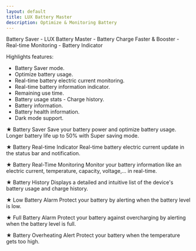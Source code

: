 ```yaml
---
layout: default
title: LUX Battery Master
description: Optimize & Monitoring Battery
---
```


Battery Saver - LUX Battery Master - Battery Charge Faster & Booster - Real-time Monitoring - Battery Indicator

Highlights features:
* Battery Saver mode.
* Optimize battery usage.
* Real-time battery electric current monitoring.
* Real-time battery information indicator.
* Remaining use time.
* Battery usage stats - Charge history.
* Battery information.
* Battery health information.
* Dark mode support.

★ Battery Saver
Save your battery power and optimize battery usage.
Longer battery life up to 50% with Super saving mode.

★ Battery Real-time Indicator
Real-time battery electric current update in the status bar and notification.

★ Battery Real-Time Monitoring
Monitor your battery information like an electric current, temperature, capacity, voltage,... in real-time.

★ Battery History
Displays a detailed and intuitive list of the device's battery usage and charge history.

★ Low Battery Alarm
Protect your battery by alerting when the battery level is low.

★ Full Battery Alarm
Protect your battery against overcharging by alerting when the battery level is full.

★ Battery Overheating Alert
Protect your battery when the temperature gets too high.